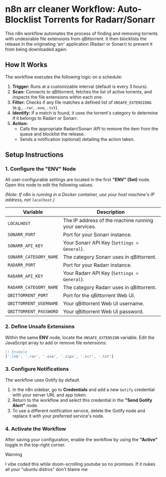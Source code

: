 # n8n arr cleaner Workflow: Auto-Blocklist Torrents for Radarr/Sonarr

This n8n workflow automates the process of finding and removing torrents with undesirable file extensions from qBittorrent. It then blocklists the release in the originating 'arr' application (Radarr or Sonarr) to prevent it from being downloaded again.

## How It Works

The workflow executes the following logic on a schedule:

1.  **Trigger:** Runs at a customizable interval (default is every 3 hours).
2.  **Scan:** Connects to qBittorrent, fetches the list of active torrents, and inspects the file extensions within each one.
3.  **Filter:** Checks if any file matches a defined list of `UNSAFE_EXTENSION`s (e.g., `.rar`, `.exe`, `.txt`).
4.  **Identify:** If a match is found, it uses the torrent's category to determine if it belongs to Radarr or Sonarr.
5.  **Action:**
    *   Calls the appropriate Radarr/Sonarr API to remove the item from the queue and blocklist the release.
    *   Sends a notification (optional) detailing the action taken.

## Setup Instructions

### 1. Configure the "ENV" Node

All user-configurable settings are located in the first **"ENV" (Set)** node. Open this node to edit the following values.

*(Note: If n8n is running in a Docker container, use your host machine's IP address, not `localhost`.)*

| Variable               | Description                                           |
| ---------------------- | ----------------------------------------------------- |
| `LOCALHOST`            | The IP address of the machine running your services.  |
| `SONARR_PORT`          | Port for your Sonarr instance.                        |
| `SONARR_API_KEY`       | Your Sonarr API Key (`Settings > General`).           |
| `SONARR_CATEGORY_NAME` | The category Sonarr uses in qBittorrent.              |
| `RADARR_PORT`          | Port for your Radarr instance.                        |
| `RADARR_API_KEY`       | Your Radarr API Key (`Settings > General`).           |
| `RADARR_CATEGORY_NAME` | The category Radarr uses in qBittorrent.              |
| `QBITTORRENT_PORT`     | Port for the qBittorrent Web UI.                      |
| `QBITTORRENT_USERNAME` | Your qBittorrent Web UI username.                     |
| `QBITTORRENT_PASSWORD` | Your qBittorrent Web UI password.                     |

### 2. Define Unsafe Extensions

Within the same **ENV** node, locate the `UNSAFE_EXTENSION` variable. Edit the JavaScript array to add or remove file extensions:

```javascript
// Example
['.lnk', '.rar', '.exe', '.zipx', '.scr', '.txt']
```

### 3. Configure Notifications

The workflow uses Gotify by default.

1.  In the n8n sidebar, go to **Credentials** and add a new `Gotify` credential with your server URL and app token.
2.  Return to the workflow and select this credential in the **"Send Gotify Alert"** node.
3.  To use a different notification service, delete the Gotify node and replace it with your preferred service's node.



### 4. Activate the Workflow

After saving your configuration, enable the workflow by using the **"Active"** toggle in the top-right corner.



> [!WARNING]  
> I vibe coded this while doom-scrolling youtube so no promises. If it nukes all your "ubuntu distros" don't blame me  

